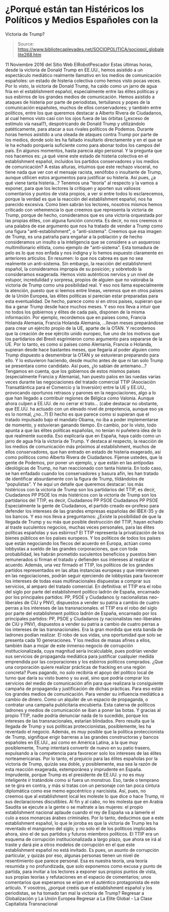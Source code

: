 # ¿Porqué están tan Histéricos los Políticos y Medios Españoles con la 
Victoria de Trump?

> Source: https://www.bibliotecapleyades.net/SOCIOPOLITICA/sociopol_globalelite268.htm

11 Noviembre 2016
del Sitio Web ElRobotPescador
Estas últimas horas, desde la victoria de Donald Trump en EE.UU., hemos asistido a un espectáculo mediático realmente llamativo en los medios de comunicación españoles: un estado de histeria colectiva como hemos visto pocas veces. Por lo visto, la victoria de Donald Trump, ha caído como un jarro de agua fría en el establishment español, especialmente entre las élites políticas y sus esbirros de los grandes medios de comunicación. Hemos asistido a ataques de histeria por parte de periodistas, tertulianos y popes de la comunicación españoles, muchos de ellos conservadores; y también entre políticos, entre los que queremos destacar a Alberto Rivera de Ciudadanos, al cual hemos visto casi con los ojos fuera de las órbitas (¿exceso de estímulo vía nasal?), despotricando de Donald Trump y utilizándolo patéticamente, para atacar a sus rivales políticos de Podemos.
Durante horas hemos asistido a una oleada de ataques contra Trump por parte de los medios, donde solo les ha faltado insultarlo directamente y en el que se le ha echado porquería suficiente como para abonar todos los campos del país. En algunos momentos, hasta parecía algo personal. Y la pregunta que nos hacemos es:
¿a qué viene este estado de histeria colectiva en el establishment español, incluidos los partidos conservadores y los medios de comunicación?
A estas alturas, intuimos que este rechazo visceral, no tiene nada que ver con el mensaje racista, xenófobo o insultante de Trump, aunque utilicen estos argumentos para justificar su histeria. Así pues, ¿a qué viene tanta histeria...? Tenemos una "teoría" al respecto y la vamos a exponer, para que los lectores la critiquen y aporten sus valiosos comentarios y puntos de vista propios, a ver si entre todos lo esclarecemos, porque la verdad es que la reacción del establishment español, nos ha parecido excesiva.
Como bien sabrán los lectores, nosotros mismos hemos criticado con vehemencia lo que creemos que representa la victoria de Trump, porque de hecho, consideramos que es una victoria orquestada por las propias élites, con alguna función concreta. Es decir, no nos creemos ni una palabra de ese argumento que nos ha tratado de vender a Trump como una figura "anti-establishment", o "anti-sistema". Creemos que esa imagen de Trump, es una patraña para engañar a la población y de hecho consideramos un insulto a la inteligencia que se considere a un asqueroso multimillonario elitista, como ejemplo de "anti-sistema".
Esta tomadura de pelo es lo que nos enfada y nos indigna y lo hemos expuesto claramente en anteriores artículos.
En resumen:
lo que nos cabrea es que no sea realmente un anti-sistema.
Sin embargo, la reacción del establishment español, la consideramos impropia de su posición; y sobretodo la consideramos exagerada. Hemos visto auténticos nervios y un nivel de estupor, incredulidad y sorpresa, propios de alguien que no valoraba la victoria de Trump como una posibilidad real. Y eso nos llama especialmente la atención, puesto que si leemos entre líneas, veremos que en otros países de la Unión Europea, las élites políticas sí parecían estar preparadas para esta eventualidad. De hecho, parece como si en otros países, supieran que iba a ganar Trump desde hace muchos meses. Y eso nos lleva a intuir que no todos los gobiernos y élites de cada país, disponen de la misma información. Por ejemplo, recordemos que en países como,
Francia Holanda Alemania,
Francia
Holanda
Alemania,
...llevan meses preparándose para crear un ejército propio de la UE, aparte de la OTAN.
Y recordemos que la creación de ese ejército unido europeo, fue uno de los motivos que los partidarios del Brexit esgrimieron como argumento para separarse de la UE.
Por lo tanto, es como si países como Alemania, Francia o Holanda, supieran desde hace bastantes meses, que llegaría al poder alguien como Trump dispuesto a desmembrar la OTAN y se estuvieran preparando para ello.
Y lo estuvieron haciendo, desde mucho antes de que ni tan solo Trump se presentara como candidato. Así pues, ¿lo sabían de antemano...? Tengamos en cuenta, que los gobiernos de estos mismos países (especialmente Francia y Alemania), han puesto palos en las ruedas varias veces durante las negociaciones del tratado comercial TTIP (Asociación Transatlántica para el Comercio y la Inversión) entre la UE y EE.UU., provocando oportunos retrasos y parones en la negociaciones, algo a lo que han llegado a contribuir regiones de Bélgica como Valonia.
Aunque ahora culpen a EE.UU. de no cerrar el trato... (cabe destacar no obstante, que EE.UU. ha actuado con un elevado nivel de prepotencia, aunque eso ya es lo normal, ¿no...?) El hecho es que parece como si supieran que el tratado impulsado bajo el mandato Obama, no iba a poder implementarse de momento, y estuvieran ganando tiempo.
En cambio, por lo visto, todo apunta a que las élites políticas españolas, no tenían ni puñetera idea de lo que realmente sucedía. Eso explicaría que en España, haya caído como un jarro de agua fría la victoria de Trump. Y destaca al respecto, la reacción de los medios de comunicación más próximos al establishment, muchos de ellos conservadores, que han entrado en estado de histeria exagerado, así como políticos como Alberto Rivera de Ciudadanos. Fíjense ustedes, que la gente de Podemos, por poner un ejemplo, y que están en las antípodas ideológicas de Trump, no han reaccionado con tanta histeria.
En todo caso, se han enfadado cuando los conservadores y basura afín, les han tratado de identificar absurdamente con la figura de Trump, tildándolos de "populistas".
Y he aquí un detalle que queremos destacar:
los más histéricos con la victoria de Trump son los partidarios del TTIP, es decir, Ciudadanos PP PSOE
los más histéricos con la victoria de Trump son los partidarios del TTIP, es decir,
Ciudadanos PP PSOE
Ciudadanos
PP
PSOE
Especialmente la gente de Ciudadanos, el partido creado ex-profeso para defender los intereses de las grandes empresas españolas del IBEX-35 y de los bancos. Y eso nos lleva a preguntarnos:
¿Existe la posibilidad de que la llegada de Trump y su más que posible destrucción del TTIP, hayan echado al traste suculentos negocios, muchas veces personales, para las élites políticas españolas y sus esbirros?
El TTIP representa la privatización de los bienes públicos en los países europeos.
Y los políticos de todos los países que están negociando los flecos del acuerdo en Europa, actúan como lobbystas a sueldo de las grandes corporaciones, que con toda probabilidad, les habrán prometido suculentos beneficios y puestos bien remunerados si firman el tratado y defienden sus intereses al realizar el acuerdo. Además, una vez firmado el TTIP, los políticos de los grandes partidos representados en las altas instancias europeas y que intervienen en las negociaciones, podrán seguir ejerciendo de lobbystas para favorecer los intereses de todas esas multinacionales dispuestas a comprar sus servicios, al amparo del tratado comercial. En definitiva:
el TTIP era el robo del siglo por parte del establishment político ladrón de España, encarnado por los principales partidos: PP, PSOE y Ciudadanos (y nacionalistas neo-liberales de CiU y PNV), dispuestos a vender su patria a cambio de cuatro perras a los intereses de las transnacionales.
el TTIP era el robo del siglo por parte del establishment político ladrón de España, encarnado por los principales partidos:
PP, PSOE y Ciudadanos (y nacionalistas neo-liberales de CiU y PNV), dispuestos a vender su patria a cambio de cuatro perras a los intereses de las transnacionales.
Era la gran mordida que esta banda de ladrones podían realizar.
El robo de sus vidas, una oportunidad que solo se presenta cada 10 generaciones. Y los medios de masas afines a ellos, también iban a mojar de este inmenso negocio de corrupción institucionalizada, cuya magnitud sería incalculable, pues podrían vender sus servicios de propaganda mediática para justificar cualquier medida emprendida por las corporaciones y los esbirros políticos comprados. ¿Que una corporación quiere realizar prácticas de fracking en una región concreta? Pues pagando, no solo recibiría el apoyo del político local de turno que daría su visto bueno y su aval, sino que podría comprar los servicios del medio de comunicación afín para que realizara la consiguiente campaña de propaganda y justificación de dichas prácticas. Para eso están los grandes medios de comunicación. Para vender su influencia mediática a cambio de dinero. Como un alquiler de un espacio de propaganda, o contratar una campaña publicitaria encubierta. Esta caterva de políticos ladrones y medios de comunicación se iban a poner las botas. Y gracias al propio TTIP, nadie podría denunciar nada de lo sucedido, porque los intereses de las transnacionales, estarían blindados.
Pero resulta que la llegada de Trump y sus políticas proteccionistas, posiblemente, les ha reventado el negocio. Además, es muy posible que la política proteccionista de Trump, signifique erigir barreras a las grandes constructoras y bancos españoles en EE.UU., así como en América Latina, a la que muy posiblemente, Trump intentará convertir de nuevo en su patio trasero, expulsando a la competencia para favorecer solo los intereses de las élites norteamericanas. Por lo tanto, el prejuicio para las élites españolas por la victoria de Trump, quizás sea doble, y posiblemente, esa sea la razón de esta reacción exagerada, extemporánea y imprudente en España.
Imprudente, porque Trump es el presidente de EE.UU. y no es muy inteligente ir tratándole como si fuera un monstruo. Eso, tarde o temprano se te gira en contra, y más si tratas con un personaje con tan poca cintura diplomática como ese memo egocéntrico y narcisista. Así, pues, no creemos que al establishment local les moleste lo que dice o hace Trump, ni sus declaraciones discutibles.
Al fin y al cabo, no les molesta que en Arabia Saudita se ejecute a la gente o se maltrate a las mujeres:
el propio establishment nacional aplaude cuando el rey de España va a lamerle el culo a esos monarcas árabes criminales.
Por lo tanto, deducimos que a este establishment español, lo que le joroba es que la victoria de Trump les ha reventado el mangoneo del siglo; y no solo el de los políticos implicados ahora, sino el de sus partidos y futuros miembros políticos. El TTIP era un esquema de corrupción institucionalizada a largo plazo, que ahora se irá al traste y dará pie a otros modelos de corrupción en el que este establishment español no está invitado. Es pues, un asunto de corrupción particular, y quizás por eso, algunas personas tienen un nivel de resentimiento que parece personal. Esa es nuestra teoría, una teoría resumida y no profundizada, que solo exponemos como excusa y punto de partida, para invitar a los lectores a exponer sus propios puntos de vista, sus propias teorías y refutaciones en el espacio de comentarios; unos comentarios que esperamos se erijan en el auténtico protagonista de este artículo. Y vosotros,
¿porqué creéis que el establishment español y los periodistas, se ha tomado tan mal la victoria de Trump?
Regresar a Globalización y La Unión Europea
Regresar a La Elite Global - La Clase Capitalista Transnacional

